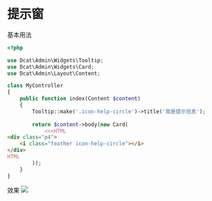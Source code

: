 # 提示窗

基本用法

```php
<?php

use Dcat\Admin\Widgets\Tooltip;
use Dcat\Admin\Widgets\Card;
use Dcat\Admin\Layout\Content;

class MyController
{
    public function index(Content $content)
    {
        Tooltip::make('.icon-help-circle')->title('我是提示信息');
        
        return $content->body(new Card(
            <<<HTML
<div class="p4">
    <i class="feather icon-help-circle"></i>
</div>
HTML
        ));
    }
}
```
效果
![](https://cdn.learnku.com/uploads/images/202004/26/38389/0hJ2twR1V6.png!large)
